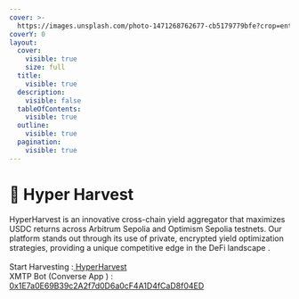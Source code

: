 ```yaml
---
cover: >-
  https://images.unsplash.com/photo-1471268762677-cb5179779bfe?crop=entropy&cs=srgb&fm=jpg&ixid=M3wxOTcwMjR8MHwxfHNlYXJjaHw2fHxoYXJ2ZXN0fGVufDB8fHx8MTcyNTc4MDg1N3ww&ixlib=rb-4.0.3&q=85
coverY: 0
layout:
  cover:
    visible: true
    size: full
  title:
    visible: true
  description:
    visible: false
  tableOfContents:
    visible: true
  outline:
    visible: true
  pagination:
    visible: true
---
```


# 🌽 Hyper Harvest

HyperHarvest is an innovative cross-chain yield aggregator that maximizes USDC returns across Arbitrum Sepolia and Optimism Sepolia testnets. Our platform stands out through its use of private, encrypted yield optimization strategies, providing a unique competitive edge in the DeFi landscape .\
\
Start Harvesting :[ HyperHarvest](https://hyperharvest.vercel.app/)\
XMTP Bot (Converse App ) : [0x1E7a0E69B39c2A2f7d0D6a0cF4A1D4fCaD8f04ED](../0x1E7a0E69B39c2A2f7d0D6a0cF4A1D4fCaD8f04ED)

